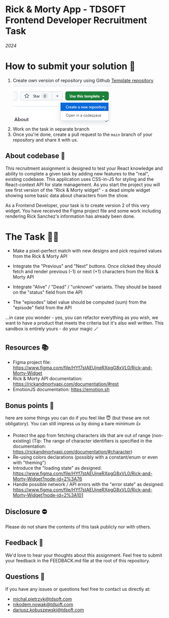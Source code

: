# Rick & Morty App - TDSOFT Frontend Developer Recruitment Task
###### 2024


# How to submit your solution 📨
1. Create own version of repository using Github [Template repository](https://docs.github.com/en/repositories/creating-and-managing-repositories/creating-a-repository-from-a-template)
   ![Use this template button](.assets/img.png)
2. Work on the task in separate branch
3. Once you're done, create a pull request to the `main` branch of your repository and share it with us.

## About codebase 🔎
This recruitment assignment is designed to test your React knowledge and ability to complete a given task by adding new features to the "real", existing codebase. This application uses CSS-in-JS for styling and the React-context API for state management.
As you start the project you will see first version of the "Rick & Morty widget" - a dead simple widget showing some basic data about characters from the show.

As a Frontend Developer, your task is to create version 2 of this very widget. 
You have received the Figma project file and some work including rendering Rick Sanchez's information has already been done.

# The Task 👨‍💻

- Make a pixel-perfect match with new designs and pick required values from the Rick & Morty API

- Integrate the "Previous" and "Next" buttons. Once clicked they should fetch and render previous (-1) or next (+1) characters from the Rick & Morty API

- Integrate "Alive" / "Dead" / "unknown" variants. They should be based on the "status" field from the API

- The "episodes" label value should be computed (sum) from the "episode" field from the API

...in case you wonder - yes, you can refactor everything as you wish, we want to have a product that meets the criteria but it's also well written. This sandbox is entirely yours - do your magic 🪄

## Resources 📚

- Figma project file: https://www.figma.com/file/HYf7stAEUjneRXpgG8xVL0/Rick-and-Morty-Widget
- Rick & Morty API documentation: https://rickandmortyapi.com/documentation/#rest
- EmotionJS documentation: https://emotion.sh

## Bonus points 💯

here are some things you can do if you feel like 😇 (but these are not obligatory). You can still impress us by doing a bare minimum 👍

- Protect the app from fetching characters ids that are out of range (non-existing) (Tip: The range of character identifiers is specified in the documentation: https://rickandmortyapi.com/documentation/#character)
- Re-using colors declarations (possibly with a constant/enum or even with "theming")
- Introduce the "loading state" as designed: https://www.figma.com/file/HYf7stAEUjneRXpgG8xVL0/Rick-and-Morty-Widget?node-id=2%3A76
- Handle possible network / API errors with the "error state" as designed: https://www.figma.com/file/HYf7stAEUjneRXpgG8xVL0/Rick-and-Morty-Widget?node-id=2%3A101

## Disclosure ⛔️

Please do not share the contents of this task publicly nor with others.

## Feedback 💬

We'd love to hear your thoughts about this assignment. Feel free to submit your feedback in the FEEDBACK.md file at the root of this repository.

## Questions 🙋

If you have any issues or questions feel free to contact us directly at:

- michal.pietrzyk@tdsoft.com
- nikodem.nowak@tdsoft.com
- dariusz.kobuszewski@tdsoft.com

